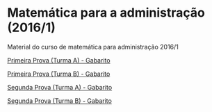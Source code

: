 # Matemática para a administração (2016/1)
Material do curso de matemática para administração 2016/1

[Primeira Prova (Turma A) - Gabarito](http://nbviewer.jupyter.org/github/brosiv/mac119_2016-1/blob/master/Prova1_TurmaA_2016-1.ipynb)

[Primeira Prova (Turma B) - Gabarito](http://nbviewer.jupyter.org/github/brosiv/mac119_2016-1/blob/master/Prova1_TurmaB_2016-1.ipynb)

[Segunda Prova (Turma A) - Gabarito](http://nbviewer.jupyter.org/github/brosiv/mac119_2016-1/blob/master/Prova2_TurmaA_2016-1.ipynb)

[Segunda Prova (Turma B) - Gabarito](http://nbviewer.jupyter.org/github/brosiv/mac119_2016-1/blob/master/Prova2_TurmaA_2016-1.ipynb)
